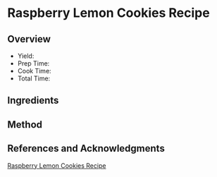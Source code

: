 # Raspberry Lemon Cookies Recipe

## Overview

- Yield:
- Prep Time:
- Cook Time:
- Total Time:

## Ingredients


## Method



## References and Acknowledgments

[Raspberry Lemon Cookies Recipe](http://bakeeatrepeat.ca/raspberry-lemon-cookies-recipe/)
